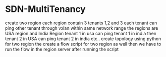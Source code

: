 # SDN-MultiTenancy
create two region each region contain 3 tenants 1,2 and 3 each tenant can ping other tenant through vxlan within same network range the regions are USA region and India Region
tenant 1 in usa can ping tenant 1 in india then tenant 2 in USA can ping tenant 2 in india etc..
create topology using python for two region the create a flow script for two region as well then we have to run the flow in the region server after running the script
